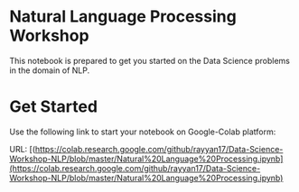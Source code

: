 # Natural Language Processing Workshop

This notebook is prepared to get you started on the Data Science problems in the domain of NLP.

# Get Started

Use the following link to start your notebook on Google-Colab platform:

URL: [(https://colab.research.google.com/github/rayyan17/Data-Science-Workshop-NLP/blob/master/Natural%20Language%20Processing.ipynb](https://colab.research.google.com/github/rayyan17/Data-Science-Workshop-NLP/blob/master/Natural%20Language%20Processing.ipynb)


